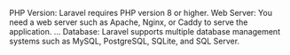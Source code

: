 PHP Version: Laravel requires PHP version 8 or higher.
Web Server: You need a web server such as Apache, Nginx, or Caddy to serve the application. ...
Database: Laravel supports multiple database management systems such as MySQL, PostgreSQL, SQLite, and SQL Server.

